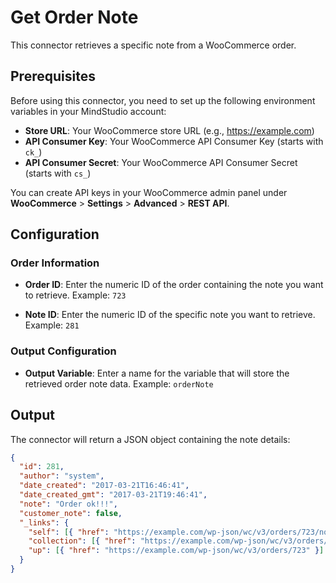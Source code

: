 # Get Order Note

This connector retrieves a specific note from a WooCommerce order.

## Prerequisites

Before using this connector, you need to set up the following environment variables in your MindStudio account:

- **Store URL**: Your WooCommerce store URL (e.g., https://example.com)
- **API Consumer Key**: Your WooCommerce API Consumer Key (starts with `ck_`)
- **API Consumer Secret**: Your WooCommerce API Consumer Secret (starts with `cs_`)

You can create API keys in your WooCommerce admin panel under **WooCommerce** > **Settings** > **Advanced** > **REST API**.

## Configuration

### Order Information

- **Order ID**: Enter the numeric ID of the order containing the note you want to retrieve.
  Example: `723`

- **Note ID**: Enter the numeric ID of the specific note you want to retrieve.
  Example: `281`

### Output Configuration

- **Output Variable**: Enter a name for the variable that will store the retrieved order note data.
  Example: `orderNote`

## Output

The connector will return a JSON object containing the note details:

```json
{
  "id": 281,
  "author": "system",
  "date_created": "2017-03-21T16:46:41",
  "date_created_gmt": "2017-03-21T19:46:41",
  "note": "Order ok!!!",
  "customer_note": false,
  "_links": {
    "self": [{ "href": "https://example.com/wp-json/wc/v3/orders/723/notes/281" }],
    "collection": [{ "href": "https://example.com/wp-json/wc/v3/orders/723/notes" }],
    "up": [{ "href": "https://example.com/wp-json/wc/v3/orders/723" }]
  }
}
```